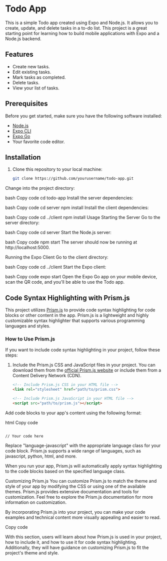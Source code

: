# Todo App

This is a simple Todo app created using Expo and Node.js. It allows you to create, update, and delete tasks in a to-do list. This project is a great starting point for learning how to build mobile applications with Expo and a Node.js backend.

## Features

- Create new tasks.
- Edit existing tasks.
- Mark tasks as completed.
- Delete tasks.
- View your list of tasks.

## Prerequisites

Before you get started, make sure you have the following software installed:

- [Node.js](https://nodejs.org/)
- [Expo CLI](https://docs.expo.dev/get-started/installation/)
- [Expo Go](https://expo.dev/client)
- Your favorite code editor.

## Installation

1. Clone this repository to your local machine:

   ```bash
   git clone https://github.com/yourusername/todo-app.git
Change into the project directory:

bash
Copy code
cd todo-app
Install the server dependencies:

bash
Copy code
cd server
npm install
Install the client dependencies:

bash
Copy code
cd ../client
npm install
Usage
Starting the Server
Go to the server directory:

bash
Copy code
cd server
Start the Node.js server:

bash
Copy code
npm start
The server should now be running at http://localhost:5000.

Running the Expo Client
Go to the client directory:

bash
Copy code
cd ../client
Start the Expo client:

bash
Copy code
expo start
Open the Expo Go app on your mobile device, scan the QR code, and you'll be able to use the Todo app.



## Code Syntax Highlighting with Prism.js

This project utilizes [Prism.js](https://prismjs.com/) to provide code syntax highlighting for code blocks or other content in the app. Prism.js is a lightweight and highly customizable syntax highlighter that supports various programming languages and styles.

### How to Use Prism.js

If you want to include code syntax highlighting in your project, follow these steps:

1. Include the Prism.js CSS and JavaScript files in your project. You can download them from the [official Prism.js website](https://prismjs.com/download.html) or include them from a Content Delivery Network (CDN).

   ```html
   <!-- Include Prism.js CSS in your HTML file -->
   <link rel="stylesheet" href="path/to/prism.css">

   <!-- Include Prism.js JavaScript in your HTML file -->
   <script src="path/to/prism.js"></script>
Add code blocks to your app's content using the following format:

html
Copy code
<pre><code class="language-javascript">
// Your code here
</code></pre>
Replace "language-javascript" with the appropriate language class for your code block. Prism.js supports a wide range of languages, such as javascript, python, html, and more.

When you run your app, Prism.js will automatically apply syntax highlighting to the code blocks based on the specified language class.

Customizing Prism.js
You can customize Prism.js to match the theme and style of your app by modifying the CSS or using one of the available themes. Prism.js provides extensive documentation and tools for customization. Feel free to explore the Prism.js documentation for more information on customization.

By incorporating Prism.js into your project, you can make your code examples and technical content more visually appealing and easier to read.

Copy code

With this section, users will learn about how Prism.js is used in your project, how to include it, and how to use it for code syntax highlighting. Additionally, they will have guidance on customizing Prism.js to fit the project's theme and style.




